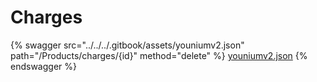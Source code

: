 # Charges

{% swagger src="../../../.gitbook/assets/youniumv2.json" path="/Products/charges/{id}" method="delete" %}
[youniumv2.json](../../../.gitbook/assets/youniumv2.json)
{% endswagger %}
